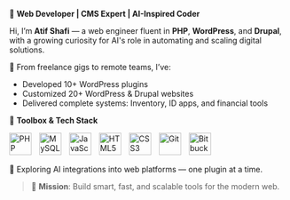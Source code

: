 🧠 **Web Developer | CMS Expert | AI-Inspired Coder**  

Hi, I’m **Atif Shafi** — a web engineer fluent in **PHP**, **WordPress**, and **Drupal**,  
with a growing curiosity for AI's role in automating and scaling digital solutions.

🔨 From freelance gigs to remote teams, I’ve:
- Developed 10+ WordPress plugins  
- Customized 20+ WordPress & Drupal websites  
- Delivered complete systems: Inventory, ID apps, and financial tools

🧰 **Toolbox & Tech Stack**

<p align="left">
  <img src="https://cdn.jsdelivr.net/gh/devicons/devicon/icons/php/php-original.svg" alt="PHP" width="40" height="40" style = "margin-right:10px"/>
  <img src="https://cdn.jsdelivr.net/gh/devicons/devicon/icons/mysql/mysql-original-wordmark.svg" alt="MySQL" width="40" height="40" style = "margin-right:10px" />
  <img src="https://cdn.jsdelivr.net/gh/devicons/devicon/icons/javascript/javascript-original.svg" alt="JavaScript" width="40" height="40" style = "margin-right:10px"/>
  <img src="https://cdn.jsdelivr.net/gh/devicons/devicon/icons/html5/html5-original.svg" alt="HTML5" width="40" height="40" style = "margin-right:10px"/>
  <img src="https://cdn.jsdelivr.net/gh/devicons/devicon/icons/css3/css3-original.svg" alt="CSS3" width="40" height="40" style = "margin-right:10px"/>
  <img src="https://cdn.jsdelivr.net/gh/devicons/devicon/icons/git/git-original.svg" alt="Git" width="40" height="40" style = "margin-right:10px"/>
  <img src="https://cdn.jsdelivr.net/gh/devicons/devicon/icons/bitbucket/bitbucket-original.svg" alt="Bitbucket" width="40" height="40" />
</p>

🚀 Exploring AI integrations into web platforms — one plugin at a time.

> 🎯 **Mission**: Build smart, fast, and scalable tools for the modern web.

